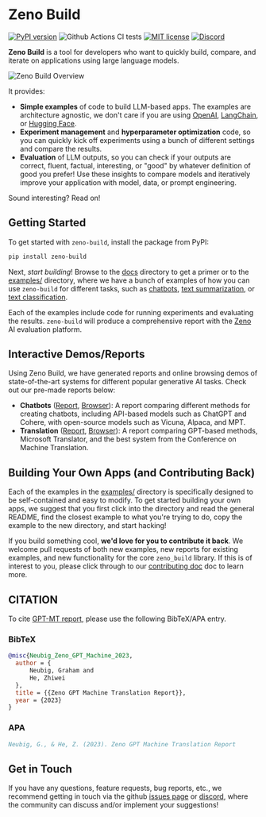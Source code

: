 # Zeno Build

[![PyPI version](https://badge.fury.io/py/zeno-build.svg)](https://badge.fury.io/py/zeno-build)
![Github Actions CI tests](https://github.com/zeno-ml/zeno-build/actions/workflows/ci.yml/badge.svg)
[![MIT license](https://img.shields.io/badge/License-MIT-blue.svg)](https://lbesson.mit-license.org/)
[![Discord](https://img.shields.io/discord/1086004954872950834)](https://discord.gg/km62pDKAkE)

**Zeno Build** is a tool for developers who want to quickly build, compare, and
iterate on applications using large language models.

![Zeno Build Overview](/docs/images/zeno-build-overview.png)

It provides:

- **Simple examples** of code to build LLM-based apps. The examples are
  architecture agnostic, we don't care if you are using
  [OpenAI](https://openai.com/),
  [LangChain](https://github.com/hwchase17/langchain), or [Hugging
  Face](https://huggingface.co).
- **Experiment management** and **hyperparameter optimization** code, so you can
  quickly kick off experiments using a bunch of different settings and compare
  the results.
- **Evaluation** of LLM outputs, so you can check if your outputs are correct,
  fluent, factual, interesting, or "good" by whatever definition of good you
  prefer! Use these insights to compare models and iteratively improve your
  application with model, data, or prompt engineering.

Sound interesting? Read on!

## Getting Started

To get started with `zeno-build`, install the package from PyPI:

```bash
pip install zeno-build
```

Next, _start building_! Browse to the [docs](docs/) directory to get a
primer or to the [examples/](examples/) directory, where we
have a bunch of examples of how you can use `zeno-build` for different tasks,
such as [chatbots](examples/chatbot/),
[text summarization](examples/summarization/), or [text
classification](examples/text_classification/).

Each of the examples include code for running experiments and evaluating the
results. `zeno-build` will produce a comprehensive report with the
[Zeno](https://zenoml.com/) AI evaluation platform.

## Interactive Demos/Reports

Using Zeno Build, we have generated reports and online browsing demos of
state-of-the-art systems for different popular generative AI tasks.
Check out our pre-made reports below:

- **Chatbots** ([Report](examples/chatbot/report/),
  [Browser](https://zeno-ml-chatbot-report.hf.space/)):
  A report comparing different methods
  for creating chatbots, including API-based models such as ChatGPT and Cohere,
  with open-source models such as Vicuna, Alpaca, and MPT.
- **Translation** ([Report](examples/analysis_gpt_mt/report/),
  [Browser](https://zeno-ml-translation-report.hf.space/)):
  A report comparing GPT-based methods, Microsoft Translator, and the best system
  from the Conference on Machine Translation.

## Building Your Own Apps (and Contributing Back)

Each of the examples in the [examples/](examples/) directory is specifically designed
to be self-contained and easy to modify. To get started building your own apps,
we suggest that you first click into the directory and read the general README,
find the closest example to what you're trying to do, copy the example to the
new directory, and start hacking!

If you build something cool, **we'd love for you to contribute it back**. We
welcome pull requests of both new examples, new reports for existing examples,
and new functionality for the core `zeno_build` library. If this is of interest
to you, please click through to our [contributing doc](contributing.md) doc to
learn more.

## CITATION

To cite [GPT-MT report](examples/analysis_gpt_mt/README.md), please use the
following BibTeX/APA entry.

### BibTeX

```bibtex
@misc{Neubig_Zeno_GPT_Machine_2023,
  author = {
      Neubig, Graham and 
      He, Zhiwei
  },
  title = {{Zeno GPT Machine Translation Report}},
  year = {2023}
}
```

### APA

```bibtex
Neubig, G., & He, Z. (2023). Zeno GPT Machine Translation Report
```

## Get in Touch

If you have any questions, feature requests, bug reports, etc., we recommend
getting in touch via the github [issues
page](https://github.com/zeno-ml/zeno-build/issues) or
[discord](https://discord.gg/km62pDKAkE), where the community can discuss and/or
implement your suggestions!
